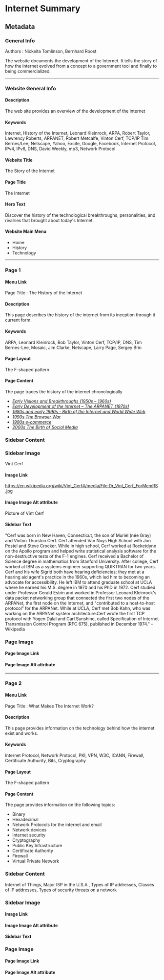 # **Internet Summary**

## **Metadata**
### **General Info**

Authors : Nickeita Tomlinson, Bernhard Roost

The website documents the development of the Internet. It tells the story of how the internet evolved from a concept to a government tool and finally to being commercialized.

---
### **Website General Info**

#### **Description**

The web site provides an overview of the development of the internet

#### **Keywords**

Internet, History of the Internet, Leonard Kleinrock, ARPA, Robert Taylor, Lawrency Roberts, ARPANET, Robert Metcalfe, Vinton Cerf, TCP/IP
Tim Bernes/Lee, Netscape, Yahoo, Excite, Google, Facebook, Internet Protocol, IPv4, IPv6, DNS, David Weekly, mp3, Network Protocol

#### Website Title

The Story of the Internet

#### Page Title

The Internet

#### Hero Text

Discover the history  of the technological breakthroughs, personalities, and rivalries that brought about today's Internet.

#### Website Main Menu
  * Home
  * History
  * Technology
---
### **Page 1**

#### Menu Link
Page Title : The History of the Internet
#### Description
This page describes the history of the internet from its inception through it current form.
#### Keywords
ARPA, Leonard Kleinrock, Bob Taylor, Vinton Cerf, TCP/IP, DNS, Tim Bernes-Lee, Mosaic, Jim Clarke, Netscape, Larry Page, Sergey Brin
#### Page Layout
The F-shaped pattern
#### Page Content
The page traces the history of the internet chronologically
 * *[Early Visions and Breakthroughs (1950s – 1960s)](https://github.com/bernhardroost/InternetSummary/blob/main/Page1.md#early-visions-and-breakthroughs-1950s--1960s)*
 * *[Early Development of the Internet – The ARPANET (1970s)](https://github.com/bernhardroost/InternetSummary/blob/main/Page1.md#early-development-of-the-internet--the-arpanet-1970s)*
 * *[1980s and early 1990s - Birth of the Internet and World Wide Web](https://github.com/bernhardroost/InternetSummary/blob/main/Page1.md#1980s-and-early-1990s---birth-of-the-internet-and-world-wide-web)*
 * *[1990s The Browser War](https://github.com/bernhardroost/InternetSummary/blob/main/Page1.md#1990s-the-browser-war)*
 * *[1990s e-commerce](https://github.com/bernhardroost/InternetSummary/blob/main/Page1.md#1990s-e-commerce)*
 * *[2000s The Birth of Social Media](https://github.com/bernhardroost/InternetSummary/blob/main/Page1.md#2000s-the-birth-of-social-media)*
### Sidebar Content
### Sidebar Image
Vint Cerf
#### Image Link
https://en.wikipedia.org/wiki/Vint_Cerf#/media/File:Dr_Vint_Cerf_ForMemRS.jpg
#### Image Image Alt attribute
Picture of Vint Cerf
#### Sidebar Text
"Cerf was born in New Haven, Connecticut, the son of Muriel (née Gray) and Vinton Thurston Cerf. Cerf attended Van Nuys High School with Jon Postel and Steve Crocker. While in high school, Cerf worked at Rocketdyne on the Apollo program and helped write statistical analysis software for the non-destructive tests of the F-1 engines.
Cerf received a Bachelor of Science degree in mathematics from Stanford University. After college, Cerf worked at IBM as a systems engineer supporting QUIKTRAN for two years. Cerf and his wife Sigrid both have hearing deficiencies; they met at a hearing aid agent's practice in the 1960s, which led him to becoming an advocate for accessibility. He left IBM to attend graduate school at UCLA where he earned his M.S. degree in 1970 and his PhD in 1972. Cerf studied under Professor Gerald Estrin and worked in Professor Leonard Kleinrock's data packet networking group that connected the first two nodes of the ARPANet, the first node on the Internet, and "contributed to a host-to-host protocol" for the ARPANet. While at UCLA, Cerf met Bob Kahn, who was working on the ARPANet system architecture.Cerf wrote the first TCP protocol with Yogen Dalal and Carl Sunshine, called Specification of Internet Transmission Control Program (RFC 675), published in December 1974." - Wikipedia

### Page Image
#### Page Image Link
#### Page Image Alt attribute
---
### **Page 2**

#### Menu Link
Page Title : What Makes The Internet Work?
#### Description
This page provides information on the technology behind how the internet exist and works.

#### Keywords
Internet Protocol, Network Protocol, PKI, VPN, W3C, ICANN, Firewall, Certificate Authority, Bits, Cryptography

#### Page Layout
The F-shaped pattern

#### Page Content
The page provides information on the following topics:
  * Binary
  * Hexadecimal
  * Network Protocols for the internet and email
  * Network devices
  * Internet security
  * Cryptography
  * Public Key Infrastructure
  * Certificate Authority
  * Firewall
  * Virtual Private Network

### **Sidebar Content**
Internet of Things, Major ISP in the U.S.A., Types of IP addresses, Classes of IP addresses, Types of security threats on a network

### **Sidebar Image**
#### Image Link
#### Image Image Alt attribute
#### Sidebar Text

### **Page Image**
#### Page Image Link
#### Page Image Alt attribute

















